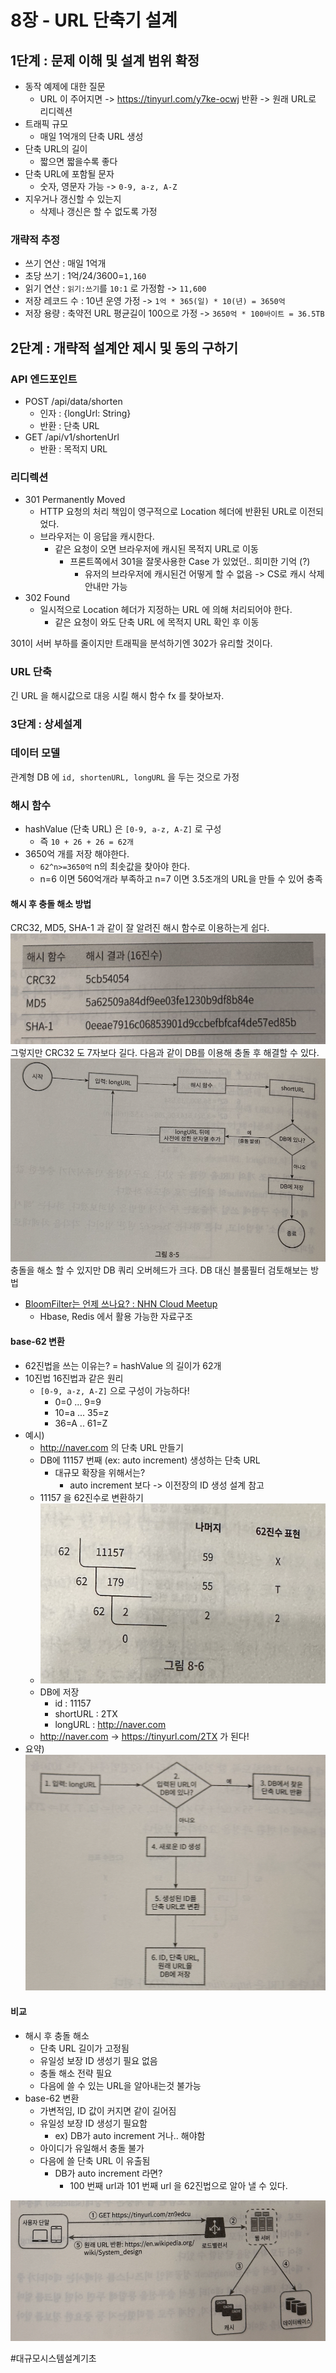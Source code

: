 # 8장 - URL 단축기 설계

## 1단계 : 문제 이해 및 설계 범위 확정
* 동작 예제에 대한 질문
  * URL 이 주어지면 -> https://tinyurl.com/y7ke-ocwj 반환 -> 원래 URL로 리디렉션
* 트래픽 규모
  * 매일 1억개의 단축 URL 생성
* 단축 URL의 길이
  * 짧으면 짧을수록 좋다
* 단축 URL에 포함될 문자
  * 숫자, 영문자 가능 -> `0-9, a-z, A-Z`
* 지우거나 갱신할 수 있는지
  * 삭제나 갱신은 할 수 없도록 가정

### 개략적 추정
* 쓰기 연산 : 매일 1억개
* 초당 쓰기 : 1억/24/3600=`1,160`
* 읽기 연산 : `읽기:쓰기`를 `10:1` 로 가정함 -> `11,600`
* 저장 레코드 수 : 10년 운영 가정 -> `1억 * 365(일) * 10(년) = 3650억`
* 저장 용량 : 축약전 URL 평균길이 100으로 가정 -> `3650억 * 100바이트 = 36.5TB`

## 2단계 : 개략적 설계안 제시 및 동의 구하기
### API 엔드포인트
* POST /api/data/shorten
  * 인자 : {longUrl: String}
  * 반환 : 단축 URL
* GET /api/v1/shortenUrl
  * 반환 : 목적지 URL
### 리디렉션
* 301 Permanently Moved
  * HTTP 요청의 처리 책임이 영구적으로 Location 헤더에 반환된 URL로 이전되었다.
  * 브라우저는 이 응답을 캐시한다.
    * 같은 요청이 오면 브라우저에 캐시된 목적지 URL로 이동
      * 프론트쪽에서 301을 잘못사용한 Case 가 있었던.. 희미한 기억 (?)
        * 유저의 브라우저에 캐시된건 어떻게 할 수 없음 -> CS로 캐시 삭제 안내만 가능
* 302 Found
  * 일시적으로 Location 헤더가 지정하는 URL 에 의해 처리되어야 한다.
    * 같은 요청이 와도 단축 URL 에 목적지 URL 확인 후 이동

301이 서버 부하를 줄이지만 트래픽을 분석하기엔 302가 유리할 것이다.

### URL 단축
긴 URL 을 해시값으로 대응 시킬 해시 함수 fx 를 찾아보자.

### 3단계 : 상세설계

### 데이터 모델
관계형 DB 에 `id, shortenURL, longURL` 을 두는 것으로 가정

### 해시 함수
* hashValue (단축 URL) 은 `[0-9, a-z, A-Z]` 로 구성
  * 즉 `10 + 26 + 26 = 62개` 
* 3650억 개를 저장 해야한다.
  * `62^n>=3650억` n의 최솟값을 찾아야 한다.
  * n=6 이면 560억개라 부족하고 n=7 이면 3.5조개의 URL을 만들 수 있어 충족

#### 해시 후 충돌 해소 방법
CRC32, MD5, SHA-1 과 같이 잘 알려진 해시 함수로 이용하는게 쉽다.
![](chapter8/image.png)<!-- {"width":667} -->
그렇지만 CRC32 도 7자보다 길다.
다음과 같이 DB를 이용해 충돌 후 해결할 수 있다.
![](chapter8/image%202.png)<!-- {"width":972} -->
충돌을 해소 할 수 있지만 DB 쿼리 오버헤드가 크다.
DB 대신 블룸필터 검토해보는 방법
* [BloomFilter는 언제 쓰나요? : NHN Cloud Meetup](https://meetup.nhncloud.com/posts/192) 
  * Hbase, Redis 에서 활용 가능한 자료구조

#### base-62 변환
* 62진법을 쓰는 이유는? = hashValue 의 길이가 62개
* 10진법 16진법과 같은 원리
  * `[0-9, a-z, A-Z]`  으로 구성이 가능하다!
    * 0=0 ... 9=9
    * 10=a ... 35=z
    * 36=A .. 61=Z
* 예시)
  * http://naver.com 의 단축 URL 만들기
  * DB에 11157 번째 (ex: auto increment) 생성하는 단축 URL
    * 대규모 확장을 위해서는?
      * auto increment 보다 -> 이전장의 ID 생성 설계 참고
  * 11157 을 62진수로 변환하기
  * ![](chapter8/image%203.png)<!-- {"width":580} -->
  * DB에 저장
    * id : 11157
    * shortURL : 2TX
    * longURL : http://naver.com
  * http://naver.com  -> https://tinyurl.com/2TX 가 된다!
* 요약)
  ![](chapter8/image%204.png)<!-- {"width":651} -->
#### 비교
* 해시 후 충돌 해소
  * 단축 URL 길이가 고정됨
  * 유일성 보장 ID 생성기 필요 없음
  * 충돌 해소 전략 필요
  * 다음에 쓸 수 있는 URL을 알아내는것 불가능
* base-62 변환
  * 가변적임, ID 값이 커지면 같이 길어짐
  * 유일성 보장 ID 생성기 필요함
    * ex) DB가 auto increment 거나.. 해야함
  * 아이디가 유일해서 충돌 불가
  * 다음에 쓸 단축 URL 이 유출됨
    * DB가 auto increment 라면?
      * 100 번째 url과 101 번째 url 을 62진법으로 알아 낼 수 있다.

![](chapter8/image%205.png)<!-- {"width":637} -->

#대규모시스템설계기초